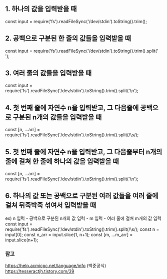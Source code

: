 
## 1. 하나의 값을 입력받을 때
const input = require('fs').readFileSync('/dev/stdin').toString().trim();

## 2. 공백으로 구분된 한 줄의 값들을 입력받을 때
const input = require('fs').readFileSync('/dev/stdin').toString().trim().split(' ');

## 3. 여러 줄의 값들을 입력받을 때
const input = require('fs').readFileSync('/dev/stdin').toString().trim().split('\n');

## 4. 첫 번째 줄에 자연수 n을 입력받고, 그 다음줄에 공백으로 구분된 n개의 값들을 입력받을 때
const [n, ...arr] = require('fs').readFileSync('/dev/stdin').toString().trim().split(/\s/);

## 5. 첫 번째 줄에 자연수 n을 입력받고, 그 다음줄부터 n개의 줄에 걸쳐 한 줄에 하나의 값을 입력받을 때
const [n, ...arr] = require('fs').readFileSync('/dev/stdin').toString().trim().split('\n');

## 6. 하나의 값 또는 공백으로 구분된 여러 값들을 여러 줄에 걸쳐 뒤죽박죽 섞여서 입력받을 때

ex) n 입력 - 공백으로 구분된 n개의 값 입력 - m 입력 - 여러 줄에 걸쳐 m개의 값 입력
const input = require('fs').readFileSync('/dev/stdin').toString().trim().split(/\s/);
const n = input[0];
const n_arr = input.slice(1, n+1);
const [m, ...m_arr] = input.slice(n+1);


### 참고
https://help.acmicpc.net/language/info (백준공식)
https://tesseractjh.tistory.com/39